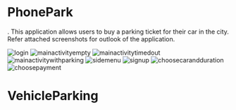 
# PhonePark
.
This application allows users to buy a parking ticket for their car in the city.
Refer attached screenshots for outlook of the application.



![login](https://user-images.githubusercontent.com/30014704/42747552-947f3ab8-88e5-11e8-8a05-19f501ce34f6.png)
![mainactivityempty](https://user-images.githubusercontent.com/30014704/42747553-94abe1c6-88e5-11e8-98f3-bbb6146d29da.png)
![mainactivitytimedout](https://user-images.githubusercontent.com/30014704/42747554-94cace2e-88e5-11e8-8f77-af33c5cb57d8.png)
![mainactivitywithparking](https://user-images.githubusercontent.com/30014704/42747555-94ec02d8-88e5-11e8-9c38-64d88e132047.png)
![sidemenu](https://user-images.githubusercontent.com/30014704/42747556-95169c78-88e5-11e8-875f-33c37d80980d.png)
![signup](https://user-images.githubusercontent.com/30014704/42747557-9542cbfe-88e5-11e8-9e51-d3d08d915ab7.png)
![choosecarandduration](https://user-images.githubusercontent.com/30014704/42747558-957098ea-88e5-11e8-9fa4-ebbfda87492b.png)
![choosepayment](https://user-images.githubusercontent.com/30014704/42747559-95f7813e-88e5-11e8-9b4e-587d2b39b4d8.png)
# VehicleParking
